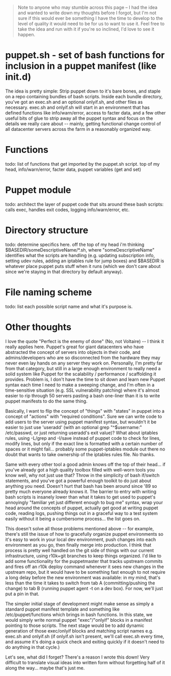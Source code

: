 
> Note to anyone who may stumble across this page – I had the idea and wanted to write down my thoughts before I forgot, but I'm not sure if this would ever be something I have the time to develop to the level of quality it would need to be for us to want to use it. Feel free to take the idea and run with it if you're so inclined, I'd love to see it happen.

puppet.sh - set of bash functions for inclusion in a puppet manifest (like init.d)
=========

The idea is pretty simple: Strip puppet down to it's bare bones, and staple on a repo containing bundles of bash scripts. Inside each bundle directory, you've got an exec.sh and an optional onlyif.sh, and other files as necessary. exec.sh and onlyif.sh will start in an environment that has defined functions like info/warn/error, access to facter data, and a few other useful bits of glue to strip away all the puppet syntax and focus on the details we really care about -- mainly, getting functional change control of all datacenter servers across the farm in a reasonably organized way.

Functions
=========

todo: list of functions that get imported by the puppet.sh script. top of my head, info/warn/error, facter data, puppet variables (get and set)

Puppet module
=============

todo: architect the layer of puppet code that sits around these bash scripts: calls exec, handles exit codes, logging info/warn/error, etc.

Directory structure
===================

todo: determine specifics here. off the top of my head i'm thinking $BASEDIR/someDescriptiveName/*.sh, where "someDescriptiveName" identifies what the scripts are handling (e.g. updating subscription info, setting udev rules, adding an iptables rule for jump boxes) and $BASEDIR is whatever place puppet puts stuff when it runs (which we don't care about since we're staying in that directory by default anyway).

File naming scheme
==================

todo: list each possible script name and what it's purpose is.

Other thoughts
==============

I love the quote "Perfect is the enemy of done" (No, not Voltaire) -- I think it really applies here. Puppet's great for giant datacenters who have abstracted the concept of servers into objects in their code, and admins/developers who are so disconnected from the hardware they may never even lay hands on any server they work on. Personally, I'm pretty far from that category, but still in a large enough environment to really need a solid system like Puppet for the scalability / performance / scaffolding it provides. Problem is, I don't have the time to sit down and learn new Puppet syntax each time I need to make a sweeping change, and I'm often in a time-sensitive situation (e.g. SSL vulnerability patching) where it's almost easier to rip through 50 servers pasting a bash one-liner than it is to write puppet manifests to do the same thing.

Basically, I want to flip the concept of "things" with "states" in puppet into a concept of "actions" with "required conditions". Sure we can write code to add users to the server using puppet manifest syntax, but wouldn't it be easier to just use 'useradd' (with an optional grep "^$username:" /etc/passwd, or just returning useradd's exit value)? What about iptables rules, using -L/grep and -I/save instead of puppet code to check for lines, modify lines, but only if the exact line is formatted with a certain number of spaces or it might fail... probably some puppet-iptables module out there no doubt that wants to take ownership of the iptables rules file. No thanks.

Same with every other tool a good admin knows off the top of their head... if you've already got a high quality toolbox filled with well-worn tools you know well, why not just use that? Throw in the simplicity of bash if/switch statements, and you've got a powerful enough toolkit to do just about anything you need. Doesn't hurt that bash has been around since '89 so pretty much everyone already knows it. The barrier to entry with writing bash scripts is insanely lower than what it takes to get used to puppet's annoyingly "familiar yet just different enough to bug me" syntax, wrap your head around the concepts of puppet, actually get good at writing puppet code, reading logs, pushing things out in a graceful way to a test system easily without it being a cumbersome process... the list goes on.

This doesn't solve all those problems mentioned above -- for example, there's still the issue of how to gracefully organize puppet environments so it's easy to work in your local dev environment, push changes into each environment as you go, then finally merge into production. I think that process is pretty well handled on the git side of things with our current infrastructure, using r10k+git branches to keep things organized. I'd like to add some functionality for the puppetmaster that tracks upstream commits and fires off an r10k deploy command whenever it sees new changes in the upstream repo, but it would have to be something fast enough to not require a long delay before the new environment was available: in my mind, that's less than the time it takes to switch from tab A (committing/pushing the change) to tab B (running puppet agent -t on a dev box). For now, we'll just put a pin in that.

The simpler initial stage of development might make sense as simply a standard puppet manifest template and something like /etc/puppet/functions which brings in bash functions. In this state, we would simply write normal puppet "exec"/"onlyif" blocks in a manifest pointing to those scripts. The next stage would be to add dynamic generation of those exec/onlyif blocks and matching script names e.g. exec.sh and onlyif.sh (if onlyif.sh isn't present, we'll call exec.sh every time, and assume it's doing a quick check and exiting quickly if it doesn't need to do anything in that cycle.)

Let's see, what did I forget? There's a reason I wrote this down! Very difficult to translate visual ideas into written form without forgetting half of it along the way... maybe that's just me.


